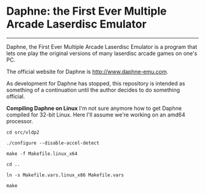 Daphne: the First Ever Multiple Arcade Laserdisc Emulator
=========================================================

---

Daphne, the First Ever Multiple Arcade Laserdisc Emulator is a program 
that lets one play the original versions of many laserdisc arcade games 
on one's PC.

The official website for Daphne is http://www.daphne-emu.com.

As development for Daphne has stopped, this repository is intended as 
something of a continuation until the author decides to do something 
official.

**Compiling Daphne on Linux**
I'm not sure anymore how to get Daphne compiled for 32-bit Linux.  Here 
I'll assume we're working on an amd64 processor.

`cd src/vldp2`

`./configure --disable-accel-detect`

`make -f Makefile.linux_x64`

`cd ..`

`ln -s Makefile.vars.linux_x86 Makefile.vars`

`make`
